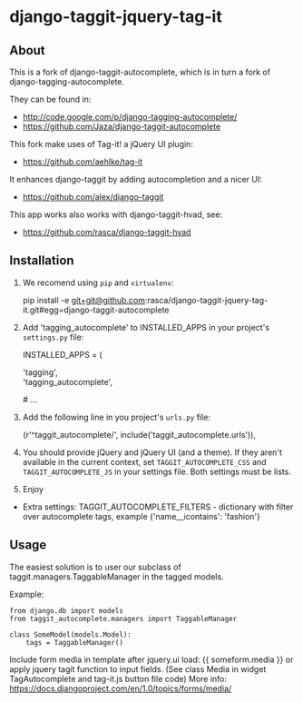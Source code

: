 django-taggit-jquery-tag-it
===========================

About
-----

This is a fork of django-taggit-autocomplete, which is in turn a fork of
django-tagging-autocomplete.

They can be found in:

* http://code.google.com/p/django-tagging-autocomplete/
* https://github.com/Jaza/django-taggit-autocomplete

This fork make uses of Tag-it! a jQuery UI plugin:

* https://github.com/aehlke/tag-it 

It enhances django-taggit by adding autocompletion and a nicer UI:

* https://github.com/alex/django-taggit

This app works also works with django-taggit-hvad, see:

* https://github.com/rasca/django-taggit-hvad

Installation
------------

1. We recomend using `pip` and `virtualenv`:

    pip install -e git+git@github.com:rasca/django-taggit-jquery-tag-it.git#egg=django-taggit-autocomplete

2. Add 'tagging_autocomplete' to INSTALLED_APPS in your project's `settings.py`
   file:

    INSTALLED_APPS = (

    'tagging',    
    'tagging\_autocomplete',

    \# ...

3. Add the following line in you project's `urls.py` file:

    (r'^taggit\_autocomplete/', include('taggit\_autocomplete.urls')),

4. You should provide jQuery and jQuery UI (and a theme). If they aren't
   available in the current context, set `TAGGIT_AUTOCOMPLETE_CSS` and
   `TAGGIT_AUTOCOMPLETE_JS` in your settings file. Both settings must be lists.

5. Enjoy

* Extra settings: TAGGIT_AUTOCOMPLETE_FILTERS - dictionary with filter over
autocomplete tags, example {'name__icontains': 'fashion'}

Usage
-----

The easiest solution is to user our subclass of taggit.managers.TaggableManager
in the tagged models.

Example:

    from django.db import models
    from taggit_autocomplete.managers import TaggableManager
    
    class SomeModel(models.Model):
        tags = TaggableManager()

Include form media in template after jquery.ui load: {{ someform.media }}
or apply jquery tagit function to input fields.
(See class Media in widget TagAutocomplete and tag-it.js button file code)
More info: https://docs.djangoproject.com/en/1.0/topics/forms/media/
